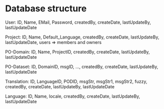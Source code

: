 Database structure
==================

User: ID, Name, EMail, Password, createdBy, createDate, lastUpdateBy, lastUpdateDate

Project: ID, Name, Default_Language, createdBy, createDate, lastUpdateBy, lastUpdateDate, users => members and owners

PO-Domain: ID, Name, ProjectID, createdBy, createDate, lastUpdateBy, lastUpdateDate

PO-Dataset: ID, DomainID, msgID, ..., createdBy, createDate, lastUpdateBy, lastUpdateDate

Translation: ID, LanguageID, PODID, msgStr, msgStr1, msgStr2, fuzzy, createdBy, createDate, lastUpdateBy, lastUpdateDate

Language: ID, Name, locale, createdBy, createDate, lastUpdateBy, lastUpdateDate
